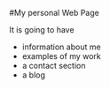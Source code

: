 #My personal Web Page

It is going to have 

- information about me
- examples of my work
- a contact section
- a blog